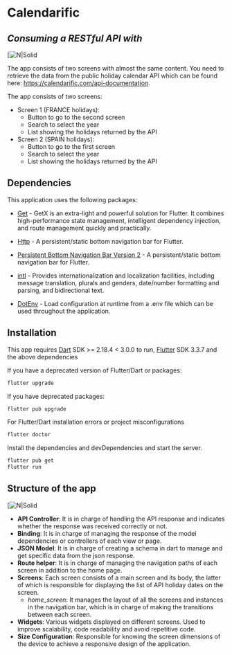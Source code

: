 # Calendarific
## _Consuming a RESTful API with_ 


[![N|Solid](https://i.imgur.com/D006WqG.png)



The app consists of two screens with almost the same content. You need to retrieve the data from the public holiday calendar API which can be found here: https://calendarific.com/api-documentation.

The app consists of two screens: 
- Screen 1 (FRANCE holidays):
    - Button to go to the second screen 
    - Search to select the year 
    - List showing the holidays returned by the API 
- Screen 2 (SPAIN holidays):
    - Button to go to the first screen 
    - Search to select the year 
    - List showing the holidays returned by the API 

## Dependencies

This application uses the following packages:

- [Get](https://pub.dev/packages/get) - GetX is an extra-light and powerful solution for Flutter. It combines high-performance state management, intelligent dependency injection, and route management quickly and practically.
- [Http](https://pub.dev/packages/http) - A persistent/static bottom navigation bar for Flutter.
- [Persistent Bottom Navigation Bar Version 2](https://pub.dev/packages/persistent_bottom_nav_bar_v2) - A persistent/static bottom navigation bar for Flutter.

- [intl](https://pub.dev/packages/intl) - Provides internationalization and localization facilities, including message translation, plurals and genders, date/number formatting and parsing, and bidirectional text.

- [DotEnv](https://pub.dev/packages/dotenv) - Load configuration at runtime from a .env file which can be used throughout the application.

## Installation

This app requires [Dart](https://dart.dev/) SDK >= 2.18.4 < 3.0.0 to run,  [Flutter](https://flutter.dev/brand) SDK 3.3.7 and the above dependencies

If you have a deprecated version of Flutter/Dart or packages: 
```sh
flutter upgrade
```
If you have deprecated packages: 
```sh
flutter pub upgrade
```
For Flutter/Dart installation errors or project misconfigurations
```sh
flutter doctor
```
Install the dependencies and devDependencies and start the server.

```sh
flutter pub get
flutter run
```

## Structure of the app
[![N|Solid](https://i.imgur.com/uaRBLLo.png)

- **API Controller**: It is in charge of handling the API response and indicates whether the response was received correctly or not.
- **Binding**: It is in charge of managing the response of the model dependencies or controllers of each view or page. 
- **JSON Model**: It is in charge of creating a schema in dart to manage and get specific data from the json response.
- **Route helper**: It is in charge of managing the navigation paths of each screen in addition to the home page.
- **Screens**: Each screen consists of a main screen and its body, the latter of which is responsible for displaying the list of API holiday dates on the screen. 
    - *home_screen*: It manages the layout of all the screens and instances in the navigation bar, which is in charge of making the transitions between each screen.
- **Widgets**: Various widgets displayed on different screens. Used to improve scalability, code readability and avoid repetitive code.
- **Size Configuration**: Responsible for knowing the screen dimensions of the device to achieve a responsive design of the application.
